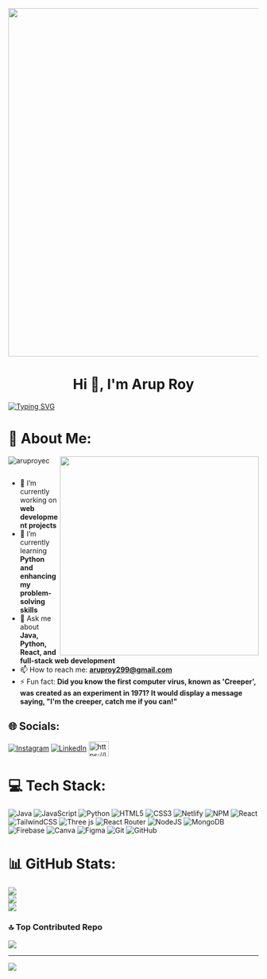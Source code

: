 <img src="https://github.com/Anmol-Baranwal/Cool-GIFs-For-GitHub/assets/74038190/219bcc70-f5dc-466b-9a60-29653d8e8433" width="700" >
<div>
  <h1 align="center">Hi 👋, I'm Arup Roy </h1>
<a href="https://git.io/typing-svg"><img src="https://readme-typing-svg.demolab.com?font=Fira+Code&size=23&pause=1000&color=FF7400&vCenter=true&width=800&lines=I+am+Passionate+about+Web+Developer+;Welcome+To+The+Club,+Pal.+%F0%9F%92%BB" alt="Typing SVG" /></a>
</div>

<h1>💫 About Me:</h1>
<img src="https://user-images.githubusercontent.com/74038190/221352989-518609ab-b4d1-459e-929f-a08cd2bd9b3c.gif" width="400" align="right">

<p align="left"> <img src="https://komarev.com/ghpvc/?username=aruproyec&label=Profile%20views&color=0e75b6&style=flat" alt="aruproyec" /> </p>

<p align="left"> <a href="https://twitter.com/" target="blank"><img src="https://img.shields.io/twitter/follow/?logo=twitter&style=for-the-badge" alt="" /></a> </p>

- 🔭 I’m currently working on **web development projects**
- 🌱 I’m currently learning **Python and enhancing my problem-solving skills**
- 💬 Ask me about **Java, Python, React, and full-stack web development**
- 📫 How to reach me: **aruproy299@gmail.com**
- ⚡ Fun fact: **Did you know the first computer virus, known as 'Creeper', was created as an experiment in 1971? It would display a message saying, "I'm the creeper, catch me if you can!"**




## 🌐 Socials:
[![Instagram](https://img.shields.io/badge/Instagram-%23E4405F.svg?logo=Instagram&logoColor=white)](https://instagram.com/i_am_aruproy) [![LinkedIn](https://img.shields.io/badge/LinkedIn-%230077B5.svg?logo=linkedin&logoColor=white)](https://linkedin.com/in/arup-roy299)
<a href="https://leetcode.com/u/arup299/" target="blank"><img align="center" src="https://raw.githubusercontent.com/rahuldkjain/github-profile-readme-generator/master/src/images/icons/Social/leet-code.svg" alt="https://leetcode.com/u/arup299/" height="30" width="40" /></a>


# 💻 Tech Stack:
![Java](https://img.shields.io/badge/java-%23ED8B00.svg?style=for-the-badge&logo=openjdk&logoColor=white) ![JavaScript](https://img.shields.io/badge/javascript-%23323330.svg?style=for-the-badge&logo=javascript&logoColor=%23F7DF1E) ![Python](https://img.shields.io/badge/python-3670A0?style=for-the-badge&logo=python&logoColor=ffdd54) ![HTML5](https://img.shields.io/badge/html5-%23E34F26.svg?style=for-the-badge&logo=html5&logoColor=white) ![CSS3](https://img.shields.io/badge/css3-%231572B6.svg?style=for-the-badge&logo=css3&logoColor=white) ![Netlify](https://img.shields.io/badge/netlify-%23000000.svg?style=for-the-badge&logo=netlify&logoColor=#00C7B7) ![NPM](https://img.shields.io/badge/NPM-%23CB3837.svg?style=for-the-badge&logo=npm&logoColor=white) ![React](https://img.shields.io/badge/react-%2320232a.svg?style=for-the-badge&logo=react&logoColor=%2361DAFB) ![TailwindCSS](https://img.shields.io/badge/tailwindcss-%2338B2AC.svg?style=for-the-badge&logo=tailwind-css&logoColor=white) ![Three js](https://img.shields.io/badge/threejs-black?style=for-the-badge&logo=three.js&logoColor=white) ![React Router](https://img.shields.io/badge/React_Router-CA4245?style=for-the-badge&logo=react-router&logoColor=white) ![NodeJS](https://img.shields.io/badge/node.js-6DA55F?style=for-the-badge&logo=node.js&logoColor=white) ![MongoDB](https://img.shields.io/badge/MongoDB-%234ea94b.svg?style=for-the-badge&logo=mongodb&logoColor=white) ![Firebase](https://img.shields.io/badge/firebase-a08021?style=for-the-badge&logo=firebase&logoColor=ffcd34) ![Canva](https://img.shields.io/badge/Canva-%2300C4CC.svg?style=for-the-badge&logo=Canva&logoColor=white) ![Figma](https://img.shields.io/badge/figma-%23F24E1E.svg?style=for-the-badge&logo=figma&logoColor=white) ![Git](https://img.shields.io/badge/git-%23F05033.svg?style=for-the-badge&logo=git&logoColor=white) ![GitHub](https://img.shields.io/badge/github-%23121011.svg?style=for-the-badge&logo=github&logoColor=white)
# 📊 GitHub Stats:
![](https://github-readme-stats.vercel.app/api?username=aruproyy&theme=dark&hide_border=false&include_all_commits=false&count_private=false)<br/>
![](https://github-readme-streak-stats.herokuapp.com/?user=aruproyy&theme=dark&hide_border=false)<br/>
![](https://github-readme-stats.vercel.app/api/top-langs/?username=aruproyy&theme=dark&hide_border=false&include_all_commits=false&count_private=false&layout=compact)

### 🔝 Top Contributed Repo
![](https://github-contributor-stats.vercel.app/api?username=aruproyy&limit=5&theme=dark&combine_all_yearly_contributions=true)

---
[![](https://visitcount.itsvg.in/api?id=aruproyy&icon=0&color=0)](https://visitcount.itsvg.in)

<!-- Proudly created with GPRM ( https://gprm.itsvg.in ) -->

